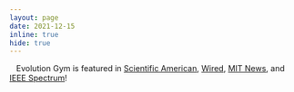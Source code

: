 ```yaml
---
layout: page
date: 2021-12-15
inline: true
hide: true
---
```


<i class="fas fa-newspaper"></i> &nbsp;&nbsp; Evolution Gym is featured in [Scientific American](https://www.scientificamerican.com/article/evolution-gym-sculpts-novel-robot-bodies-and-brains/), [Wired](https://www.wired.com/story/see-little-robots-get-swole-in-this-virtual-gym/), [MIT News](https://news.mit.edu/2021/system-designing-training-intelligent-soft-robots-1207), and [IEEE Spectrum](https://spectrum.ieee.org/robot-design)!